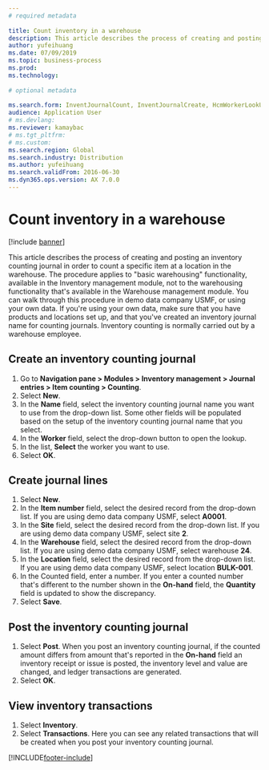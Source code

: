 ```yaml
--- 
# required metadata 
 
title: Count inventory in a warehouse
description: This article describes the process of creating and posting an inventory counting journal in order to count a specific item at a location in the warehouse. 
author: yufeihuang
ms.date: 07/09/2019
ms.topic: business-process 
ms.prod:  
ms.technology:  
 
# optional metadata 
 
ms.search.form: InventJournalCount, InventJournalCreate, HcmWorkerLookUp, InventItemIdLookupSimple, InventLocationIdLookup, WMSLocationIdLookup, InventTrans   
audience: Application User 
# ms.devlang:  
ms.reviewer: kamaybac
# ms.tgt_pltfrm:  
# ms.custom:  
ms.search.region: Global
ms.search.industry: Distribution
ms.author: yufeihuang
ms.search.validFrom: 2016-06-30 
ms.dyn365.ops.version: AX 7.0.0 
---
```

# Count inventory in a warehouse

[!include [banner](../../includes/banner.md)]

This article describes the process of creating and posting an inventory counting journal in order to count a specific item at a location in the warehouse. The procedure applies to "basic warehousing" functionality, available in the Inventory management module, not to the warehousing functionality that's available in the Warehouse management module. You can walk through this procedure in demo data company USMF, or using your own data. If you're using your own data, make sure that you have products and locations set up, and that you've created an inventory journal name for counting journals. Inventory counting is normally carried out by a warehouse employee.


## Create an inventory counting journal
1. Go to **Navigation pane > Modules > Inventory management > Journal entries > Item counting > Counting**.
2. Select **New**.
3. In the **Name** field, select the inventory counting journal name you want to use from the drop-down list. Some other fields will be populated based on the setup of the inventory counting journal name that you select.  
4. In the **Worker** field, select the drop-down button to open the lookup.
5. In the list, **Select** the worker you want to use.
6. Select **OK**.

## Create journal lines
1. Select **New**.
2. In the **Item number** field, select the desired record from the drop-down list. If you are using demo data company USMF, select **A0001**.  
3. In the **Site** field, select the desired record from the drop-down list. If you are using demo data company USMF, select site **2**.
4. In the **Warehouse** field, select the desired record from the drop-down list. If you are using demo data company USMF, select warehouse **24**.  
5. In the **Location** field, select the desired record from the drop-down list. If you are using demo data company USMF, select location **BULK-001**.  
6. In the Counted field, enter a number. If you enter a counted number that's different to the number shown in the **On-hand** field, the **Quantity** field is updated to show the discrepancy.  
7. Select **Save**.

## Post the inventory counting journal
1. Select **Post**. When you post an inventory counting journal, if the counted amount differs from amount that's reported in the **On-hand** field an inventory receipt or issue is posted, the inventory level and value are changed, and ledger transactions are generated.
2. Select **OK**.

## View inventory transactions
1. Select **Inventory**.
2. Select **Transactions**. Here you can see any related transactions that will be created when you post your inventory counting journal.   



[!INCLUDE[footer-include](../../../includes/footer-banner.md)]